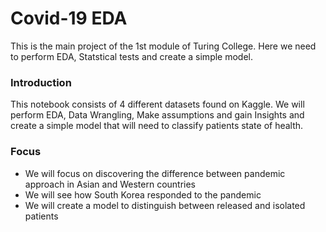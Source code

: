 # Covid-19 EDA

This is the main project of the 1st module of Turing College. Here we need to perform EDA, Statstical tests and create a simple model.

### Introduction

This notebook consists of 4 different datasets found on Kaggle. We will perform EDA, Data Wrangling, Make assumptions and gain Insights and create a simple model that will need to classify patients state of health. 

### Focus

* We will focus on discovering the difference between pandemic approach in Asian and Western countries
* We will see how South Korea responded to the pandemic
* We will create a model to distinguish between released and isolated patients
